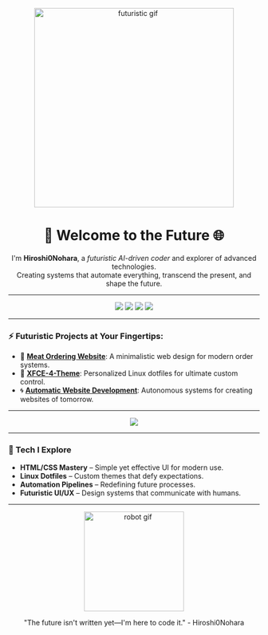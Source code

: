 <p align="center">
  <img src="https://user-images.githubusercontent.com/6878218/112769231-bc931b00-8ffe-11eb-86c8-7b93dc656e93.gif" alt="futuristic gif" width="400"/>
</p>

<h1 align="center">👾 Welcome to the Future 🌐</h1>

<p align="center">
  I'm <strong>Hiroshi0Nohara</strong>, a <em>futuristic AI-driven coder</em> and explorer of advanced technologies. <br>
  Creating systems that automate everything, transcend the present, and shape the future.
</p>

---

<p align="center">
  <img src="https://img.shields.io/badge/Tech-Html-CSS-Informational?style=flat&logo=html5&logoColor=white&color=red">
  <img src="https://img.shields.io/badge/UI/UX-Advanced-blue">
  <img src="https://img.shields.io/badge/Future%20Projects-Robotics-green">
  <img src="https://img.shields.io/badge/Repo-Automation%20Pipeline-purple">
</p>

---

### ⚡️ Futuristic Projects at Your Fingertips:

- 🚀 **[Meat Ordering Website](https://hiroshi0nohara.github.io/)**: A minimalistic web design for modern order systems.
- 🤖 **[XFCE-4-Theme](https://github.com/Hiroshi0Nohara/xfce-4-theme)**: Personalized Linux dotfiles for ultimate custom control.
- 🌀 **[Automatic Website Development](#)**: Autonomous systems for creating websites of tomorrow.

---

<p align="center">
  <img src="https://readme-typing-svg.herokuapp.com?font=Orbitron&color=%2300F7F7&size=30&center=true&vCenter=true&width=440&height=45&lines=Autonomous+Tech;AI+driven+Projects;Automation+at+Scale;UI/UX+Masterpieces">
</p>

---

### 🧠 Tech I Explore
- **HTML/CSS Mastery** – Simple yet effective UI for modern use.
- **Linux Dotfiles** – Custom themes that defy expectations.
- **Automation Pipelines** – Redefining future processes.
- **Futuristic UI/UX** – Design systems that communicate with humans.

---

<p align="center">
  <img src="https://media.giphy.com/media/dwzPEqwk1HbGzkD6PE/giphy.gif" alt="robot gif" width="200"/>
</p>

<p align="center">"The future isn't written yet—I'm here to code it." - Hiroshi0Nohara</p>

